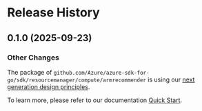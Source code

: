 # Release History

## 0.1.0 (2025-09-23)
### Other Changes

The package of `github.com/Azure/azure-sdk-for-go/sdk/resourcemanager/compute/armrecommender` is using our [next generation design principles](https://azure.github.io/azure-sdk/general_introduction.html).

To learn more, please refer to our documentation [Quick Start](https://aka.ms/azsdk/go/mgmt).